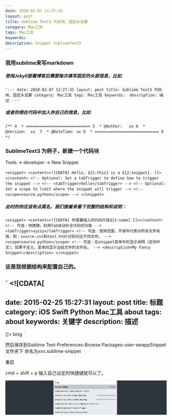 ```yaml
---
date: 2018-02-07 11:27:31
layout: post
title: Sublime Text3 代码块、固定头设置
category: Mac工具
tags: Mac工具
keywords: 
description: Snippet SublimeText3
---
```


### 我用sublime来写markdown 

##### 使用Jekyll部署博客后需要每次填写固定的头部信息，比如
`
'---
date: 2018-02-07 11:27:31
layout: post
title: Sublime Text3 代码块、固定头设置
category: Mac工具
tags: Mac工具
keywords: 
description: 描述
---'
`
##### 或者你想在代码中加入你自己的信息，比如
`
/**
 4  * ============================
 5  * @Author:   xx
 6  * @Version:  xx 
 7  * @DateTime: xx
 8  * ============================
 9  */
`

### SublimeText3 为例子，新建一个代码块

Tools -> developer -> New Snippet

`
<snippet>
    <content><![CDATA[
Hello, ${1:this} is a ${2:snippet}.
]]></content>
    <!-- Optional: Set a tabTrigger to define how to trigger the snippet -->
    <!-- <tabTrigger>hello</tabTrigger> -->
    <!-- Optional: Set a scope to limit where the snippet will trigger -->
    <!-- <scope>source.python</scope> -->
</snippet>
`
##### 此时的你应该有点莫名，我们接着来看下完整的结构和说明：
`
<snippet>
    <content><![CDATA[ 你需要插入的代码片段${1:name} ]]></content>
    <!-- 可选：快捷键，利用Tab自动补全代码的功能 -->
    <tabTrigger>xyzzy</tabTrigger>
    <!-- 可选：使用范围，不填写代表对所有文件有效。附：source.css和test.html分别对应不同文件。 -->
    <scope>source.python</scope>
    <!-- 可选：在snippet菜单中的显示说明（支持中文）。如果不定义，菜单则显示当前文件的文件名。 -->
    <description>My Fancy Snippet</description>
</snippet>
`
### 这是我根据结构来配置自己的。
`
<snippet>
    <content><![CDATA[
---
date: 2015-02-25 15:27:31
layout: post
title: 标题
category: iOS Swift Python Mac工具 about
tags: about
keywords: 关键字
description: 描述
---


]]></content>
    <!-- Optional: Set a tabTrigger to define how to trigger the snippet -->
    <tabTrigger>blog</tabTrigger>
    <!-- Optional: Set a scope to limit where the snippet will trigger -->
    <!-- <scope>source.python</scope> -->
</snippet>
`

然后保存到Sublime Text-Preferences-Browse Packages-user-weappSnippet文件夹下 
命名为xxx.sublime-snippet

重启

cmd + shift + p 输入自己设定的快捷键就可以了。

![image.png](https://github.com/kaqijiang/kaqijiang.github.io/blob/master/images/Snip20180207_1.png)


